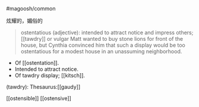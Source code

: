#magoosh/common

炫耀的，媚俗的

> ostentatious (adjective): intended to attract notice and impress others; [[tawdry]] or vulgar 
Matt wanted to buy stone lions for front of the house, but Cynthia convinced him that such a display would be too ostentatious for a modest house in an unassuming neighborhood. 

- Of [[ostentation]].
- Intended to attract notice.
- Of tawdry display; [[kitsch]].

(tawdry): Thesaurus:[[gaudy]]

[[ostensible]]
[[ostensive]]